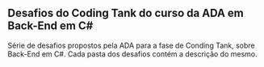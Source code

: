 ## Desafios do Coding Tank do curso da ADA em Back-End em C#

Série de desafios propostos pela ADA para a fase de Conding Tank, sobre Back-End em C#. Cada pasta dos desafios contém a descrição do mesmo.
